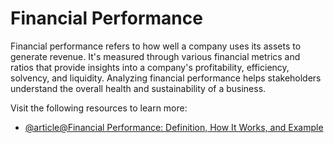 # Financial Performance

Financial performance refers to how well a company uses its assets to generate revenue. It's measured through various financial metrics and ratios that provide insights into a company's profitability, efficiency, solvency, and liquidity. Analyzing financial performance helps stakeholders understand the overall health and sustainability of a business.

Visit the following resources to learn more:

- [@article@Financial Performance: Definition, How It Works, and Example](https://www.investopedia.com/terms/f/financialperformance.asp#:~:text=A%20financial%20performance%20analysis%20examines,statements%20used%20in%20performance%20analysis.)